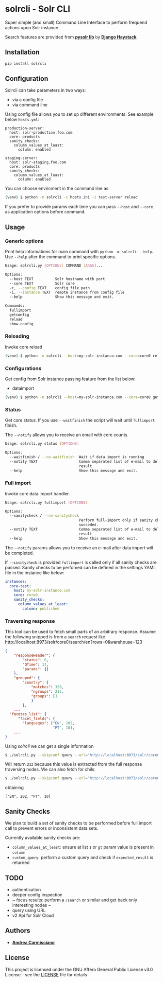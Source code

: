 # solrcli - Solr CLI

Super simple (and small) Command Line Interface to perform frequend actions upon Solr instance. 

Search features are provided from [**pysolr lib**](https://github.com/django-haystack/pysolr/) by [**Django Haystack**](https://github.com/django-haystack).


## Installation

```bash
pip install solrcli
```

## Configuration

Solrcli can take parameters in two ways:

* via a config file
* via command line

Using config file allows you to set up different environments. See example below `hosts.yml`:

```
production-server:
  host: solr-production.foo.com
  core: products
  sanity_checks:
    column_values_at_least: 
      column: enabled

staging-server:
  host: solr-staging.foo.com
  core: products
  sanity_checks:
    column_values_at_least: 
      column: enabled

```

You can choose enviroment in the command line as:

```bash
(venv) $ python -m solrcli -c hosts.ini -i test-server reload
```

If you prefer to provide params each time you can pass `--host` and `--core` as application options before command.


## Usage

### Generic options

Print help informations for main command with `python -m solrcli --help`. Use `--help` after the command to print specific options.

```bash
Usage: solrcli.py [OPTIONS] COMMAND [ARGS]...

Options:
  --host TEXT          Solr hostname with port
  --core TEXT          Solr core
  -c, --config TEXT    config file path
  -i, --instance TEXT  remote instance from config file
  --help               Show this message and exit.

Commands:
  fullimport
  getconfig
  reload
  show-config
```

### Reloading

Invoke core reload

```bash
(venv) $ python -m solrcli --host=my-solr-instance.com --core=core0 reload
```

### Configurations

Get config from Solr instance passing feature from the list below:

* dataimport

```bash
(venv) $ python -m solrcli --host=my-solr-instance.com --core=core0 getconfig --feature=dataimport
```

### Status

Get core status. If you use `--waitfinish` the script will wait until `fullimport` finish.

The `--notify` allows you to receive an email with core counts.

```bash
Usage: solrcli.py status [OPTIONS]

Options:
  --waitfinish / --no-waitfinish  Wait if data import is running
  --notify TEXT                   Comma separated list of e-mail to deliver
                                  result
  --help                          Show this message and exit.
```


### Full import

Invoke core data import handler. 
```bash
Usage: solrcli.py fullimport [OPTIONS]

Options:
  --sanitycheck / --no-sanitycheck
                                  Perform full-import only if sanity check
                                  succeded.
  --notify TEXT                   Comma separated list of e-mail to deliver
                                  result
  --help                          Show this message and exit.
```

The `--notify` params allows you to receive an e-mail after data import will be completed.

If `--sanitycheck` is provided `fullimport` is called only if all sanity checks are passed. 
Sanity checks to be perfomed can be defined in the settings YAML file in the instance like below:

```yaml
instances:
  core-test:
    host: my-solr-instance.com
    core: core0
    sanity_checks:
      column_values_at_least: 
        column: published
```

### Traversing response

This tool can be used to fetch small parts of an arbitrary response. Assume the following snipped is from a `search` request like http://localhost:8973/solr/core0/search/en?rows=0&warehouse=123 

```json
{
    "responseHeader": {
        "status": 0,
        "QTime": 13,
        "params": {}
    },
    "grouped": {
        "country": {
            "matches": 320,
            "ngroups": 212,
            "groups": []
            }
        },
    ...
  "facetes_list": {      
      "facet_fields": {
        "languages": ["EN", 202,
                      "PT", 10],
    ...
}
```

Using _solrcli_ we can get a single information

```bash
$ ./solrcli.py --skipconf query --url="http://localhost:8973/solr/core0/search/en?rows=0&warehouse=123" --find=grouped/contry/ngroups
```

Will return `212` because this value is extracted from the full response traversing nodes.
We can also fetch for chils:

```bash
$ ./solrcli.py --skipconf query --url="http://localhost:8973/solr/core0/search/en?rows=0&warehouse=123" --find=facetes_list/facet_fields/languages
```

obtaining

```
["EN", 202, "PT", 10]
```


## Sanity Checks

We plan to build a set of sanity checks to be performed before full import call to prevent errors or inconsistent data sets.

Currently available sanity checks are:

- `column_values_at_least`: ensure at list `1` or `gt` param value is present in `column`
- `custom_query`: perform a custom query and check if `expected_result` is returned

## TODO

* authentication
* deeper config inspection
* ~ focus results: perform a `/search` or similar and get back only interesting nodes ~
* query using URL
* v2 Api for Solr Cloud

## Authors

* [**Andrea Carmisciano**](https://github.com/acarmisc/)


## License

This project is licensed under the GNU Affero General Public License v3.0 License - see the [LICENSE](LICENSE) file for details
